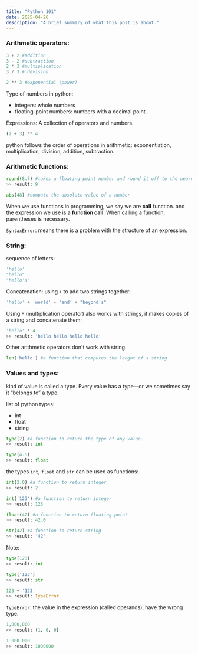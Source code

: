 ```yaml
---
title: "Python 101"
date: 2025-04-26
description: "A brief summary of what this post is about."
---
```


### Arithmetic operators:

```python
3 + 2 #addition
3 - 2 #subtraction
2 * 3 #multiplication
3 / 3 # devision

2 ** 3 #exponential (power)
```

Type of numbers in python:
- integers: whole numbers
- floating-point numbers: numbers with a decimal point.

Expressions: A collection of operators and numbers.
```python
(2 + 3) ** 4
```

python follows the order of operations in arithmetic: exponentiation, multiplication, division, addition, subtraction.

### Arithmetic functions:
```python
round(8.7) #takes a floating-point number and round it off to the nearest whole number
>> result: 9

abs(48) #compute the absolute value of a number
```

When we use functions in programming, we say we are **call** function. and the expression we use is a **function call**. When calling a function, parentheses is necessary. 

`SyntaxError`: means there is a problem with the structure of an expression.

### String:
sequence of letters:
```python
'hello'
"hello"
"hello's"
```

Concatenation: using `+` to add two strings together:
```python
'hello' + 'world' + 'and' + "beyond's"
```

Using `*` (multiplication operator) also works with strings, it makes copies of a string and concatenate them: 
```python
'hello' * 4
>> result: 'hello hello hello hello'
```

Other arithmetic operators don't work with string.

```python
len('hello') #a function that computes the lenght of s string
```

### Values and types:
 
 kind of value is called a type. Every value has a type—or we sometimes say it “belongs to” a type.

list of python types:
- int
- float
- string

```python
type(2) #a function to return the type of any value.
>> result: int

type(4.5)
>> result: float
```

the types `int`, `float` and `str` can be used as functions:
```python
int(2.0) #a function to return integer
>> result: 2

int('123') #a function to return integer
>> result: 123

float(42) #a function to return floating point
>> result: 42.0

str(42) #a function to return string
>> result: '42'
```

Note:
```python
type(123)
>> result: int

type('123')
>> result: str

123 + '123'
>> result: TypeError
```

`TypeError`: the value in the expression (called operands), have the wrong type.

```python
1,000,000
>> result: (1, 0, 0)

1_000_000
>> result: 1000000
```

